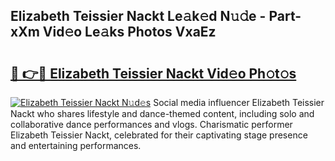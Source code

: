 ## Elizabeth Teissier Nackt Le𝚊k𝚎d N𝚞𝚍e - Part-xXm Vid𝚎o Le𝚊ks Photos VxaEz

# <h2><a href="http://fb44os.evod.top/?m=Elizabeth+Teissier+Nackt">🔗 👉🔴 Elizabeth Teissier Nackt Vid𝚎o Ph𝚘t𝚘s</a></h2>

[![Elizabeth Teissier Nackt N𝚞d𝚎s](https://i.imgur.com/8V9OHl7.gif)](http://fb44os.evod.top/?m=Elizabeth+Teissier+Nackt)
Social media influencer Elizabeth Teissier Nackt who shares lifestyle and dance-themed content, including solo and collaborative dance performances and vlogs. Charismatic performer Elizabeth Teissier Nackt, celebrated for their captivating stage presence and entertaining performances. 
